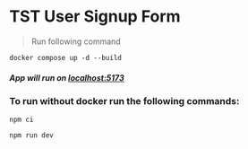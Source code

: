 # TST User Signup Form

> Run following command

`docker compose up -d --build`

##### App will run on [localhost:5173](http://localhost:5173)

### To run without docker run the following commands:
 `npm ci`

 `npm run dev`
